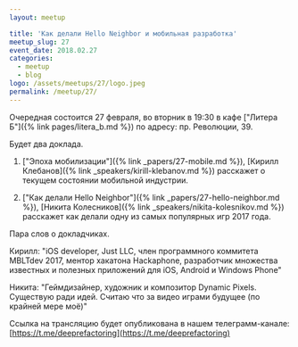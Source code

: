 ```yaml
---
layout: meetup

title: 'Как делали Hello Neighbor и мобильная разработка'
meetup_slug: 27
event_date: 2018.02.27
categories:
  - meetup
  - blog
logo: /assets/meetups/27/logo.jpeg
permalink: /meetup/27/
---
```


Очередная состоится 27 февраля, во вторник в 19:30 в кафе ["Литера Б"]({% link pages/litera_b.md %}) по адресу: пр. Революции, 39.

Будет два доклада.

1. ["Эпоха мобилизации"]({% link _papers/27-mobile.md %}), [Кирилл Клебанов]({% link _speakers/kirill-klebanov.md %}) расскажет о текущем состоянии мобильной индустрии.

2. ["Как делали Hello Neighbor"]({% link _papers/27-hello-neighbor.md %}), [Никита Колесников]({% link _speakers/nikita-kolesnikov.md %}) расскажет как делали одну из самых популярных игр 2017 года.


Пара слов о докладчиках.

Кирилл: "iOS developer, Just LLC, член программного коммитета MBLTdev 2017, ментор хакатона Hackaphone, разработчик множества известных и полезных приложений для iOS, Android и Windows Phone"

Никита: "Геймдизайнер, художник и композитор Dynamic Pixels. Существую ради идей. Считаю что за видео играми будущее (по крайней мере моё)"

Ссылка на трансляцию будет опубликована в нашем телеграмм-канале: [https://t.me/deeprefactoring](https://t.me/deeprefactoring)


